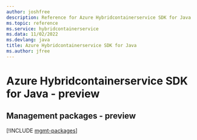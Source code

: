 ```yaml
---
author: joshfree
description: Reference for Azure Hybridcontainerservice SDK for Java
ms.topic: reference
ms.service: hybridcontainerservice
ms.data: 11/02/2022
ms.devlang: java
title: Azure Hybridcontainerservice SDK for Java
ms.author: jfree
---
```

# Azure Hybridcontainerservice SDK for Java - preview

## Management packages - preview
[!INCLUDE [mgmt-packages](hybridcontainerservice-mgmt-index.md)]